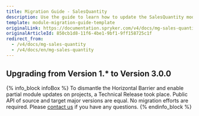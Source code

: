 ```yaml
---
title: Migration Guide - SalesQuantity
description: Use the guide to learn how to update the SalesQuantity module.
template: module-migration-guide-template
originalLink: https://documentation.spryker.com/v4/docs/mg-sales-quantity
originalArticleId: 850cb1d8-11f6-4be1-9bf1-9ff158725c1f
redirect_from:
  - /v4/docs/mg-sales-quantity
  - /v4/docs/en/mg-sales-quantity
---
```


## Upgrading from Version 1.* to Version 3.0.0

{% info_block infoBox %}
To dismantle the Horizontal Barrier and enable partial module updates on projects, a Technical Release took place. Public API of source and target major versions are equal. No migration efforts are required. Please [contact us](https://spryker.com/en/support/) if you have any questions.
{% endinfo_block %}

